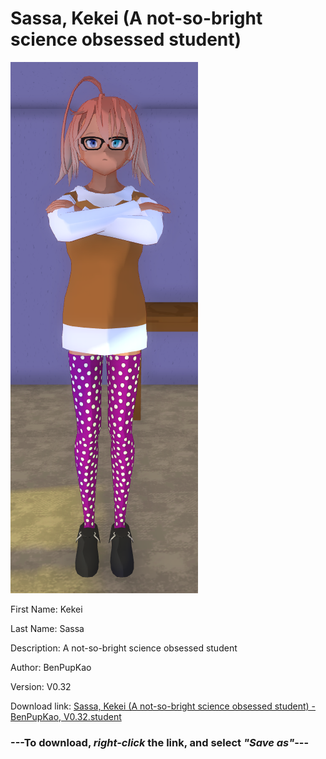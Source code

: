 # Sassa, Kekei (A not-so-bright science obsessed student)

<img src = "https://raw.githubusercontent.com/Arbiter1223/Daigaku-Gurashi-Custom-Students/master/Students/Files/Sassa%2C%20Kekei%20(A%20not-so-bright%20science%20obsessed%20student).png">

First Name: Kekei

Last Name: Sassa

Description: A not-so-bright science obsessed student

Author: BenPupKao

Version: V0.32

Download link: <a href="https://raw.githubusercontent.com/Arbiter1223/Daigaku-Gurashi-Custom-Students/master/Students/Files/Sassa%2C%20Kekei%20(A%20not-so-bright%20science%20obsessed%20student)%20-%20BenPupKao%2C%20V0.32.student">Sassa, Kekei (A not-so-bright science obsessed student) - BenPupKao, V0.32.student</a>

### ---**To download, _right-click_ the link, and select _"Save as"_**---
